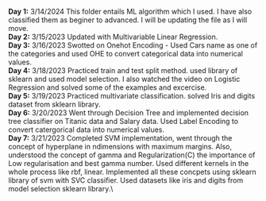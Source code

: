 **Day 1:** 3/14/2024 This folder entails ML algorithm which I used. I have also classified them as beginer to advanced. I will be updating the file as I will move.\
**Day 2:** 3/15/2023 Updated with Multivariable Linear Regression.\
**Day 3:** 3/16/2023 Swotted on Onehot Encoding - Used Cars name as one of the categories and used OHE to convert categorical data into numerical values.\
**Day 4:** 3/18/2023 Practiced train and test split method. used library of sklearn and used model selection. I also watched the video on Logistic Regression and solved some of the examples and excercise.\
**Day 5:** 3/19/2023 Practiced multivariate classification. solved Iris and digits dataset from sklearn library.\
**Day 6:** 3/20/2023 Went through Decision Tree and implemented decision tree classifier on Titanic data and Salary data. Used Label Encoding to convert catergorical data into numerical values.\
**Day 7:** 3/21/2023 Completed SVM implementation, went through the concept of hyperplane in ndimensions with maximum margins. Also, understood the concept of gamma and Regularization(C) the importance of Low regularisation and best gamma number. Used different kernels in the whole process like rbf, linear. Implemented all these concpets using sklearn library of svm with SVC classifier. Used datasets like iris and digits from model selection sklearn library.\
